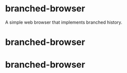 # branched-browser
A simple web browser that implements branched history.
# branched-browser
# branched-browser
